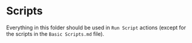 # Scripts

Everything in this folder should be used in `Run Script` actions (except for the scripts in the `Basic Scripts.md` file).